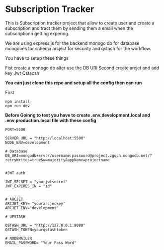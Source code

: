 # Subscription Tracker

This is Subscription tracker project that allow to create user and create a subscription and tract them by sending them a email when the subscriptionn getting expering.

We are using express.js for the backend monogo db for database mongooes for schema arcject for security and qstach for the workflow.

You have to setup these things

Fist create a monogo db alter use the DB URI
Second create arcjet and add key
Jwt
Qstacsh

**You can just clone this repo and setup all the config then can run**

First 

```
npm install
npm run dev
```

**Before Goinng to test you have to create .env.development.local and .env.production.local file with these config**

```#Server
PORT=5500

SERVER_URL = "http://localhost:5500"
NODE_ENV=development

# Database
DB_URI=mongodb+srv://username:password@project.zgqch.mongodb.net/?retryWrites=true&w=majority&appName=projectname


#JWT auth 

JWT_SECRET = "yourjwtsecret"
JWT_EXPIRES_IN = "1d"


# ARCJET
ARCJET_KEY= "yourarcjeckey"
ARCJET_ENV="development"

# UPSTASH

QSTASH_URL = "http://127.0.0.1:8080"
QSTASH_TOKEN=yourqstashtoken

# NODEMAILER
EMAIL_PASSWORD= "Your Pass Word"
```